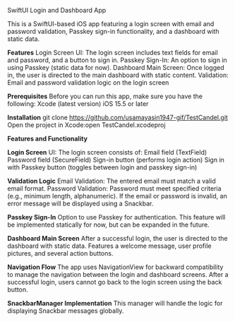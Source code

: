 SwiftUI Login and Dashboard App

This is a SwiftUI-based iOS app featuring a login screen with email and password validation, Passkey sign-in functionality, and a dashboard with static data.

**Features**
Login Screen UI: The login screen includes text fields for email and password, and a button to sign in.
Passkey Sign-In: An option to sign in using Passkey (static data for now).
Dashboard Main Screen: Once logged in, the user is directed to the main dashboard with static content.
Validation: Email and password validation logic on the login screen


**Prerequisites**
Before you can run this app, make sure you have the following:
Xcode (latest version)
iOS 15.5 or later

**Installation**
git clone https://github.com/usamayasin1947-gif/TestCandel.git
Open the project in Xcode:open TestCandel.xcodeproj

**Features and Functionality**

**Login Screen**
UI: The login screen consists of:
Email field (TextField)
Password field (SecureField)
Sign-in button (performs login action)
Sign in with Passkey button (toggles between login and passkey sign-in)

**Validation Logic**
Email Validation: The entered email must match a valid email format.
Password Validation: Password must meet specified criteria (e.g., minimum length, alphanumeric).
If the email or password is invalid, an error message will be displayed using a Snackbar.

**Passkey Sign-In**
Option to use Passkey for authentication.
This feature will be implemented statically for now, but can be expanded in the future.

**Dashboard Main Screen**
After a successful login, the user is directed to the dashboard with static data.
Features a welcome message, user profile pictures, and several action buttons.

**Navigation Flow**
The app uses NavigationView for backward compatibility to manage the navigation between the login and dashboard screens.
After a successful login, users cannot go back to the login screen using the back button.

**SnackbarManager Implementation**
This manager will handle the logic for displaying Snackbar messages globally.



